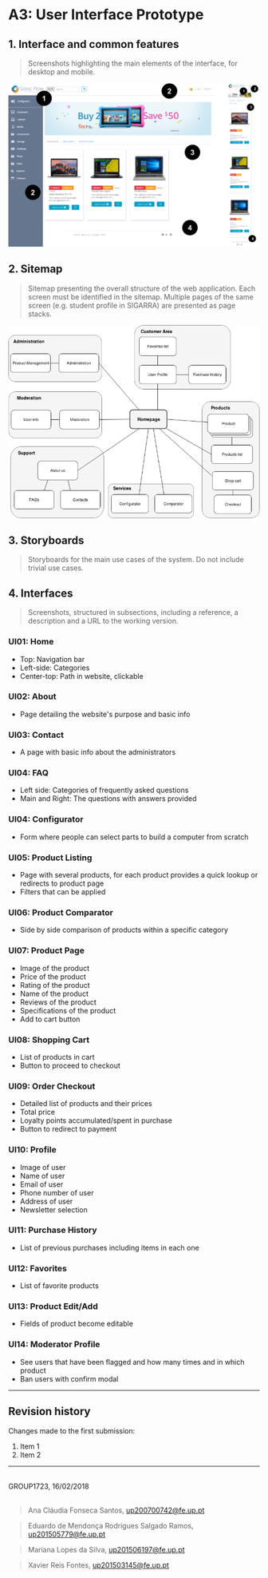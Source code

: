 # A3: User Interface Prototype

## 1. Interface and common features

> Screenshots highlighting the main elements of the interface, for desktop and mobile.

![](./Interface_and_common_features.png)

## 2. Sitemap

> Sitemap presenting the overall structure of the web application.
> Each screen must be identified in the sitemap.
> Multiple pages of the same screen (e.g. student profile in SIGARRA) are presented as page stacks.

![](./A3_sitemap.png)


## 3. Storyboards

> Storyboards for the main use cases of the system.
> Do not include trivial use cases.

## 4. Interfaces

> Screenshots, structured in subsections, including a reference, a description and a URL to the working version.

### UI01: Home
* Top: Navigation bar
* Left-side: Categories
* Center-top: Path in website, clickable

### UI02: About
* Page detailing the website's purpose and basic info

### UI03: Contact
* A page with basic info about the administrators 

### UI04: FAQ
* Left side: Categories of frequently asked questions
* Main and Right: The questions with answers provided

### UI04: Configurator
* Form where people can select parts to build a computer from scratch

### UI05: Product Listing
* Page with several products, for each product provides a quick lookup or redirects to product page
* Filters that can be applied

### UI06: Product Comparator
* Side by side comparison of products within a specific category

### UI07: Product Page
* Image of the product
* Price of the product
* Rating of the product
* Name of the product
* Reviews of the product
* Specifications of the product
* Add to cart button

### UI08: Shopping Cart
* List of products in cart
* Button to proceed to checkout 

### UI09: Order Checkout
* Detailed list of products and their prices
* Total price
* Loyalty points accumulated/spent in purchase
* Button to redirect to payment

### UI10: Profile
* Image of user
* Name of user
* Email of user
* Phone number of user
* Address of user
* Newsletter selection

### UI11: Purchase History
* List of previous purchases including items in each one

### UI12: Favorites
* List of favorite products

### UI13: Product Edit/Add
* Fields of product become editable

### UI14: Moderator Profile
* See users that have been flagged and how many times and in which product
* Ban users with confirm modal

***

## Revision history

Changes made to the first submission:
1. Item 1
1. Item 2

***

<br>
GROUP1723, 16/02/2018
<br>
<br>

> Ana Cláudia Fonseca Santos, up200700742@fe.up.pt

> Eduardo de Mendonça Rodrigues Salgado Ramos, up201505779@fe.up.pt

> Mariana Lopes da Silva, up201506197@fe.up.pt

> Xavier Reis Fontes, up201503145@fe.up.pt
